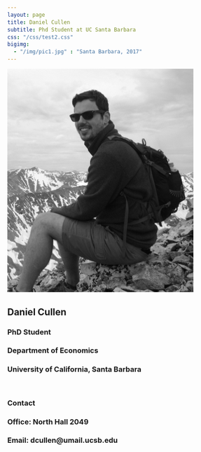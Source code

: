 ```yaml
---
layout: page
title: Daniel Cullen
subtitle: Phd Student at UC Santa Barbara
css: "/css/test2.css"
bigimg:
  - "/img/pic1.jpg" : "Santa Barbara, 2017"
---
```


<div class="left">
    <img src="/img/dcullen2.jpg" width="425"/>
</div>

<div class="right">
    <p>
        <h2>Daniel Cullen</h2> 
        <h3>PhD Student</h3> 
        <h3>Department of Economics</h3>  
        <h3>University of California, Santa Barbara</h3>  
        <br>
        <h3>Contact</h3> 
        <h3>Office: North Hall 2049</h3>  
        <h3>Email: dcullen@umail.ucsb.edu</h3> 
    </p>
</div>
